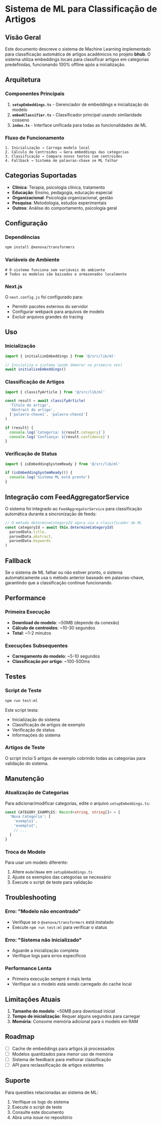 # Sistema de ML para Classificação de Artigos

## Visão Geral

Este documento descreve o sistema de Machine Learning implementado para classificação automática de artigos acadêmicos no projeto **bhub**. O sistema utiliza embeddings locais para classificar artigos em categorias predefinidas, funcionando 100% offline após a inicialização.

## Arquitetura

### Componentes Principais

1. **`setupEmbeddings.ts`** - Gerenciador de embeddings e inicialização do modelo
2. **`embedClassifier.ts`** - Classificador principal usando similaridade cosseno
3. **`index.ts`** - Interface unificada para todas as funcionalidades de ML

### Fluxo de Funcionamento

```
1. Inicialização → Carrega modelo local
2. Cálculo de Centroides → Gera embeddings das categorias
3. Classificação → Compara novos textos com centroides
4. Fallback → Sistema de palavras-chave se ML falhar
```

## Categorias Suportadas

- **Clínica**: Terapia, psicologia clínica, tratamento
- **Educação**: Ensino, pedagogia, educação especial
- **Organizacional**: Psicologia organizacional, gestão
- **Pesquisa**: Metodologia, estudos experimentais
- **Outros**: Análise do comportamento, psicologia geral

## Configuração

### Dependências

```bash
npm install @xenova/transformers
```

### Variáveis de Ambiente

```env
# O sistema funciona sem variáveis de ambiente
# Todos os modelos são baixados e armazenados localmente
```

### Next.js

O `next.config.js` foi configurado para:
- Permitir pacotes externos do servidor
- Configurar webpack para arquivos de modelo
- Excluir arquivos grandes do tracing

## Uso

### Inicialização

```typescript
import { initializeEmbeddings } from '@/src/lib/ml'

// Inicializa o sistema (pode demorar na primeira vez)
await initializeEmbeddings()
```

### Classificação de Artigos

```typescript
import { classifyArticle } from '@/src/lib/ml'

const result = await classifyArticle(
  'Título do artigo',
  'Abstract do artigo',
  ['palavra-chave1', 'palavra-chave2']
)

if (result) {
  console.log(`Categoria: ${result.category}`)
  console.log(`Confiança: ${result.confidence}`)
}
```

### Verificação de Status

```typescript
import { isEmbeddingSystemReady } from '@/src/lib/ml'

if (isEmbeddingSystemReady()) {
  console.log('Sistema ML está pronto')
}
```

## Integração com FeedAggregatorService

O sistema foi integrado ao `FeedAggregatorService` para classificação automática durante a sincronização de feeds:

```typescript
// O método determineCategoryId agora usa o classificador de ML
const categoryId = await this.determineCategoryId(
  parsedData.title, 
  parsedData.abstract, 
  parsedData.keywords
)
```

## Fallback

Se o sistema de ML falhar ou não estiver pronto, o sistema automaticamente usa o método anterior baseado em palavras-chave, garantindo que a classificação continue funcionando.

## Performance

### Primeira Execução
- **Download do modelo**: ~50MB (depende da conexão)
- **Cálculo de centroides**: ~10-30 segundos
- **Total**: ~1-2 minutos

### Execuções Subsequentes
- **Carregamento do modelo**: ~5-10 segundos
- **Classificação por artigo**: ~100-500ms

## Testes

### Script de Teste

```bash
npm run test:ml
```

Este script testa:
- Inicialização do sistema
- Classificação de artigos de exemplo
- Verificação de status
- Informações do sistema

### Artigos de Teste

O script inclui 5 artigos de exemplo cobrindo todas as categorias para validação do sistema.

## Manutenção

### Atualização de Categorias

Para adicionar/modificar categorias, edite o arquivo `setupEmbeddings.ts`:

```typescript
const CATEGORY_EXAMPLES: Record<string, string[]> = {
  'Nova Categoria': [
    'exemplo1',
    'exemplo2',
    // ...
  ]
}
```

### Troca de Modelo

Para usar um modelo diferente:

1. Altere `modelName` em `setupEmbeddings.ts`
2. Ajuste os exemplos das categorias se necessário
3. Execute o script de teste para validação

## Troubleshooting

### Erro: "Modelo não encontrado"
- Verifique se o `@xenova/transformers` está instalado
- Execute `npm run test:ml` para verificar o status

### Erro: "Sistema não inicializado"
- Aguarde a inicialização completa
- Verifique logs para erros específicos

### Performance Lenta
- Primeira execução sempre é mais lenta
- Verifique se o modelo está sendo carregado do cache local

## Limitações Atuais

1. **Tamanho do modelo**: ~50MB para download inicial
2. **Tempo de inicialização**: Requer alguns segundos para carregar
3. **Memória**: Consome memória adicional para o modelo em RAM

## Roadmap

- [ ] Cache de embeddings para artigos já processados
- [ ] Modelos quantizados para menor uso de memória
- [ ] Sistema de feedback para melhorar classificação
- [ ] API para reclassificação de artigos existentes

## Suporte

Para questões relacionadas ao sistema de ML:
1. Verifique os logs do sistema
2. Execute o script de teste
3. Consulte este documento
4. Abra uma issue no repositório
